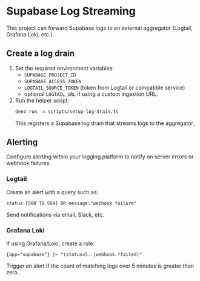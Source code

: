 # Supabase Log Streaming

This project can forward Supabase logs to an external aggregator (Logtail,
Grafana Loki, etc.).

## Create a log drain

1. Set the required environment variables:
   - `SUPABASE_PROJECT_ID`
   - `SUPABASE_ACCESS_TOKEN`
   - `LOGTAIL_SOURCE_TOKEN` (token from Logtail or compatible service)
   - optional `LOGTAIL_URL` if using a custom ingestion URL.
2. Run the helper script:
   ```bash
   deno run -A scripts/setup-log-drain.ts
   ```
   This registers a Supabase log drain that streams logs to the aggregator.

## Alerting

Configure alerting within your logging platform to notify on server errors or
webhook failures.

### Logtail

Create an alert with a query such as:

```
status:[500 TO 599] OR message:"webhook failure"
```

Send notifications via email, Slack, etc.

### Grafana Loki

If using Grafana/Loki, create a rule:

```
{app="supabase"} |~ "(status=5..|webhook.*failed)"
```

Trigger an alert if the count of matching logs over 5 minutes is greater than
zero.

